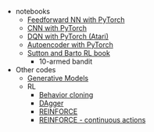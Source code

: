 * notebooks
    - [Feedforward NN with PyTorch](https://github.com/nagataka/reinventing-the-wheels/blob/master/notebooks/Feedforward%20NN%20with%20PyTorch.ipynb)
    - [CNN with PyTorch](https://github.com/nagataka/reinventing-the-wheels/blob/master/notebooks/Convolutional%20Neural%20Network%20with%20PyTorch.ipynb)
    - [DQN with PyTorch (Atari)](https://github.com/nagataka/reinventing-the-wheels/blob/master/notebooks/DQN%20Atari%20with%20PyTorch.ipynb)
    - [Autoencoder with PyTorch](https://github.com/nagataka/reinventing-the-wheels/blob/master/notebooks/Autoencoder%20and%20Variational%20Autoencoder%20in%20PyTorch.ipynb)
    - [Sutton and Barto RL book](https://github.com/nagataka/reinventing-the-wheels/blob/master/notebooks/RLBook.ipynb)
        - 10-armed bandit
* Other codes
    * [Generative Models](https://github.com/nagataka/reinventing-the-wheels/blob/master/ML/GenerativeModels/)
    * RL
        - [Behavior cloning](https://github.com/nagataka/reinventing-the-wheels/blob/master/ML/behavior_cloning.py)
        - [DAgger](https://github.com/nagataka/reinventing-the-wheels/blob/master/ML/dagger.py)
        - [REINFORCE](https://github.com/nagataka/reinventing-the-wheels/blob/master/ML/rl/reinforce.py)
        - [REINFORCE - continuous actions](https://github.com/nagataka/reinventing-the-wheels/blob/master/ML/rl/policy_gradient_continuous.py)
